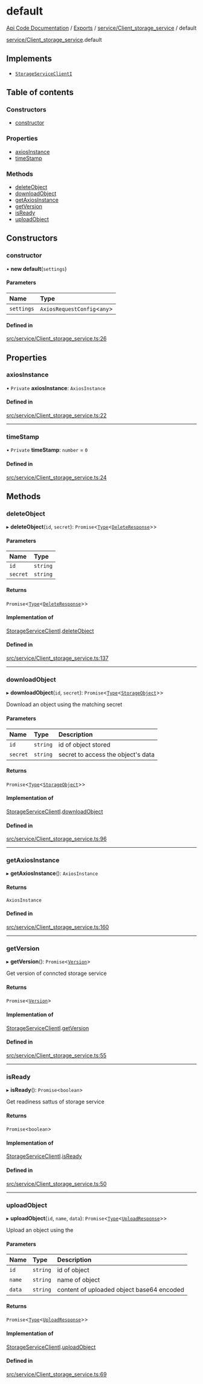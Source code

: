 # default
 
[Api Code Documentation](../README.md) / [Exports](../modules.md) / [service/Client\_storage\_service](../modules/service_Client_storage_service.md) / default

[service/Client\_storage\_service](../modules/service_Client_storage_service.md).default

## Implements

- [`StorageServiceClientI`](../interfaces/service_Client_storage_service_h.StorageServiceClientI.md)

## Table of contents

### Constructors

- [constructor](service_Client_storage_service.default.md#constructor)

### Properties

- [axiosInstance](service_Client_storage_service.default.md#axiosinstance)
- [timeStamp](service_Client_storage_service.default.md#timestamp)

### Methods

- [deleteObject](service_Client_storage_service.default.md#deleteobject)
- [downloadObject](service_Client_storage_service.default.md#downloadobject)
- [getAxiosInstance](service_Client_storage_service.default.md#getaxiosinstance)
- [getVersion](service_Client_storage_service.default.md#getversion)
- [isReady](service_Client_storage_service.default.md#isready)
- [uploadObject](service_Client_storage_service.default.md#uploadobject)

## Constructors

### constructor

• **new default**(`settings`)

#### Parameters

| Name | Type |
| :------ | :------ |
| `settings` | `AxiosRequestConfig`\<`any`\> |

#### Defined in

[src/service/Client_storage_service.ts:26](https://github.com/openkfw/TruBudget/blob/648f2bb/api/src/service/Client_storage_service.ts#L26)

## Properties

### axiosInstance

• `Private` **axiosInstance**: `AxiosInstance`

#### Defined in

[src/service/Client_storage_service.ts:22](https://github.com/openkfw/TruBudget/blob/648f2bb/api/src/service/Client_storage_service.ts#L22)

___

### timeStamp

• `Private` **timeStamp**: `number` = `0`

#### Defined in

[src/service/Client_storage_service.ts:24](https://github.com/openkfw/TruBudget/blob/648f2bb/api/src/service/Client_storage_service.ts#L24)

## Methods

### deleteObject

▸ **deleteObject**(`id`, `secret`): `Promise`\<[`Type`](../modules/result.md#type)\<[`DeleteResponse`](../interfaces/service_Client_storage_service_h.DeleteResponse.md)\>\>

#### Parameters

| Name | Type |
| :------ | :------ |
| `id` | `string` |
| `secret` | `string` |

#### Returns

`Promise`\<[`Type`](../modules/result.md#type)\<[`DeleteResponse`](../interfaces/service_Client_storage_service_h.DeleteResponse.md)\>\>

#### Implementation of

[StorageServiceClientI](../interfaces/service_Client_storage_service_h.StorageServiceClientI.md).[deleteObject](../interfaces/service_Client_storage_service_h.StorageServiceClientI.md#deleteobject)

#### Defined in

[src/service/Client_storage_service.ts:137](https://github.com/openkfw/TruBudget/blob/648f2bb/api/src/service/Client_storage_service.ts#L137)

___

### downloadObject

▸ **downloadObject**(`id`, `secret`): `Promise`\<[`Type`](../modules/result.md#type)\<[`StorageObject`](../interfaces/service_Client_storage_service_h.StorageObject.md)\>\>

Download an object using the matching secret

#### Parameters

| Name | Type | Description |
| :------ | :------ | :------ |
| `id` | `string` | id of object stored |
| `secret` | `string` | secret to access the object's data |

#### Returns

`Promise`\<[`Type`](../modules/result.md#type)\<[`StorageObject`](../interfaces/service_Client_storage_service_h.StorageObject.md)\>\>

#### Implementation of

[StorageServiceClientI](../interfaces/service_Client_storage_service_h.StorageServiceClientI.md).[downloadObject](../interfaces/service_Client_storage_service_h.StorageServiceClientI.md#downloadobject)

#### Defined in

[src/service/Client_storage_service.ts:96](https://github.com/openkfw/TruBudget/blob/648f2bb/api/src/service/Client_storage_service.ts#L96)

___

### getAxiosInstance

▸ **getAxiosInstance**(): `AxiosInstance`

#### Returns

`AxiosInstance`

#### Defined in

[src/service/Client_storage_service.ts:160](https://github.com/openkfw/TruBudget/blob/648f2bb/api/src/service/Client_storage_service.ts#L160)

___

### getVersion

▸ **getVersion**(): `Promise`\<[`Version`](../interfaces/service_Client_storage_service_h.Version.md)\>

Get version of conncted storage service

#### Returns

`Promise`\<[`Version`](../interfaces/service_Client_storage_service_h.Version.md)\>

#### Implementation of

[StorageServiceClientI](../interfaces/service_Client_storage_service_h.StorageServiceClientI.md).[getVersion](../interfaces/service_Client_storage_service_h.StorageServiceClientI.md#getversion)

#### Defined in

[src/service/Client_storage_service.ts:55](https://github.com/openkfw/TruBudget/blob/648f2bb/api/src/service/Client_storage_service.ts#L55)

___

### isReady

▸ **isReady**(): `Promise`\<`boolean`\>

Get readiness sattus of storage service

#### Returns

`Promise`\<`boolean`\>

#### Implementation of

[StorageServiceClientI](../interfaces/service_Client_storage_service_h.StorageServiceClientI.md).[isReady](../interfaces/service_Client_storage_service_h.StorageServiceClientI.md#isready)

#### Defined in

[src/service/Client_storage_service.ts:50](https://github.com/openkfw/TruBudget/blob/648f2bb/api/src/service/Client_storage_service.ts#L50)

___

### uploadObject

▸ **uploadObject**(`id`, `name`, `data`): `Promise`\<[`Type`](../modules/result.md#type)\<[`UploadResponse`](../interfaces/service_Client_storage_service_h.UploadResponse.md)\>\>

Upload an object using the

#### Parameters

| Name | Type | Description |
| :------ | :------ | :------ |
| `id` | `string` | id of object |
| `name` | `string` | name of object |
| `data` | `string` | content of uploaded object base64 encoded |

#### Returns

`Promise`\<[`Type`](../modules/result.md#type)\<[`UploadResponse`](../interfaces/service_Client_storage_service_h.UploadResponse.md)\>\>

#### Implementation of

[StorageServiceClientI](../interfaces/service_Client_storage_service_h.StorageServiceClientI.md).[uploadObject](../interfaces/service_Client_storage_service_h.StorageServiceClientI.md#uploadobject)

#### Defined in

[src/service/Client_storage_service.ts:69](https://github.com/openkfw/TruBudget/blob/648f2bb/api/src/service/Client_storage_service.ts#L69)

